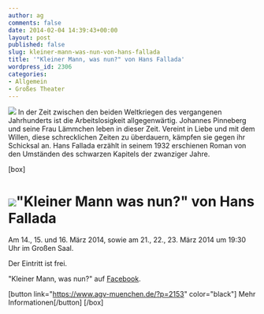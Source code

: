 ```yaml
---
author: ag
comments: false
date: 2014-02-04 14:39:43+00:00
layout: post
published: false
slug: kleiner-mann-was-nun-von-hans-fallada
title: '"Kleiner Mann, was nun?" von Hans Fallada'
wordpress_id: 2306
categories:
- Allgemein
- Großes Theater
---
```


[![](https://www.agv-muenchen.de/wp-content/uploads/2014/02/Kleiner_Mann_vorn_2014.jpg)](https://www.agv-muenchen.de/ai1ec_event/kleiner-mann-was-nun/?instance_id=)
In der Zeit zwischen den beiden Weltkriegen des vergangenen Jahrhunderts ist die Arbeitslosigkeit allgegenwärtig. Johannes Pinneberg und seine Frau Lämmchen leben in dieser Zeit. Vereint in Liebe und mit dem Willen, diese schrecklichen Zeiten zu überdauern, kämpfen sie gegen ihr Schicksal an.
Hans Fallada erzählt in seinem 1932 erschienen Roman von den Umständen des schwarzen Kapitels der zwanziger Jahre.

[box]

# [![](https://www.agv-muenchen.de/wp-content/uploads/2014/02/Kleiner_Mann_vorn_2014.jpg)](https://www.agv-muenchen.de/ai1ec_event/kleiner-mann-was-nun/?instance_id=)"Kleiner Mann was nun?" von Hans Fallada

Am 14., 15. und 16. März 2014, sowie am 21., 22., 23. März 2014 um 19:30 Uhr im Großen Saal.

Der Eintritt ist frei.

"Kleiner Mann, was nun?" auf [Facebook](https://www.facebook.com/events/668293133212124/).

[button link="https://www.agv-muenchen.de/?p=2153" color="black"] Mehr Informationen[/button]
[/box]
